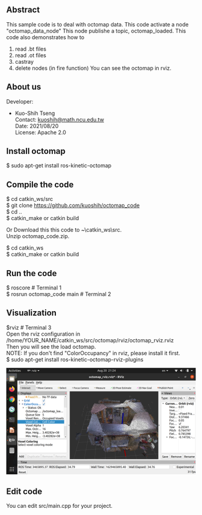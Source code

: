 
## Abstract
This sample code is to deal with octomap data.
This code activate a node "octomap_data_node" 
This node publishe a topic, octomap_loaded. 
This code also demonstrates how to
 1. read .bt files
 2. read .ot files
 3. castray
 4. delete nodes (in fire function)
You can see the octomap in rviz.

## About us

Developer:   
* Kuo-Shih Tseng   
Contact: kuoshih@math.ncu.edu.tw   
Date: 2021/08/20  
License: Apache 2.0  

## Install octomap
$ sudo apt-get install ros-kinetic-octomap

## Compile the code
$ cd catkin_ws/src  
$ git clone https://github.com/kuoshih/octomap_code   
$ cd ..  
$ catkin_make or catkin build

Or Download this this code to ~\catkin_ws\src.   
Unzip octomap_code.zip.
  
$ cd catkin_ws  
$ catkin_make or catkin build 

## Run the code   
$ roscore  # Terminal 1  
$ rosrun octomap_code main # Terminal 2  

## Visualization
$rviz  # Terminal 3    
Open the rviz configuration in /home/YOUR_NAME/catkin_ws/src/octomap/rviz/octomap_rviz.rviz    
Then you will see the load octomap.    
NOTE: If you don't find "ColorOccupancy" in rviz, please install it first.    
$ sudo apt-get install ros-kinetic-octomap-rviz-plugins    

![alt text](https://github.com/kuoshih/octomap_code/blob/main/document/rviz.png)  

## Edit code  
You can edit src/main.cpp for your project.

